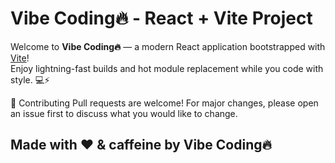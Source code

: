 # Vibe Coding🔥 - React + Vite Project

Welcome to **Vibe Coding🔥** — a modern React application bootstrapped with [Vite](https://vitejs.dev/)!  
Enjoy lightning-fast builds and hot module replacement while you code with style. 💻⚡


🤝 Contributing
Pull requests are welcome! For major changes, please open an issue first to discuss what you would like to change.

## Made with ❤️ & caffeine by Vibe Coding🔥

